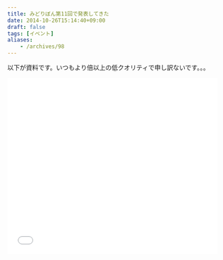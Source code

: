 ```yaml
---
title: みどりぼん第11回で発表してきた
date: 2014-10-26T15:14:40+09:00
draft: false
tags: [イベント]
aliases:
    - /archives/98
---
```


以下が資料です。いつもより倍以上の低クオリティで申し訳ないです。。。

<iframe src="//www.slideshare.net/slideshow/embed_code/40727722" width="476" height="400" frameborder="0" marginwidth="0" marginheight="0" scrolling="no"></iframe>

